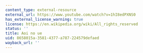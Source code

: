 ```yaml
---
content_type: external-resource
external_url: https://www.youtube.com/watch?v=1hI8edPXNS0
has_external_license_warning: true
license: https://en.wikipedia.org/wiki/All_rights_reserved
status: ''
title: Aoi no ue
uid: 8658015a-3581-4377-a787-224579defaed
wayback_url: ''
---
```

